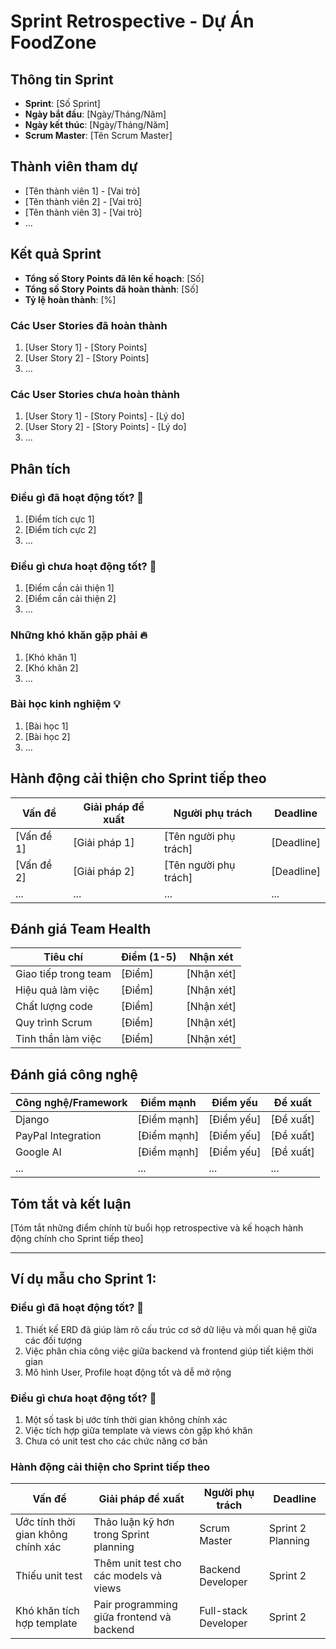 # Sprint Retrospective - Dự Án FoodZone

## Thông tin Sprint
- **Sprint**: [Số Sprint]
- **Ngày bắt đầu**: [Ngày/Tháng/Năm]
- **Ngày kết thúc**: [Ngày/Tháng/Năm]
- **Scrum Master**: [Tên Scrum Master]

## Thành viên tham dự
- [Tên thành viên 1] - [Vai trò]
- [Tên thành viên 2] - [Vai trò]
- [Tên thành viên 3] - [Vai trò]
- ...

## Kết quả Sprint
- **Tổng số Story Points đã lên kế hoạch**: [Số]
- **Tổng số Story Points đã hoàn thành**: [Số]
- **Tỷ lệ hoàn thành**: [%]

### Các User Stories đã hoàn thành
1. [User Story 1] - [Story Points]
2. [User Story 2] - [Story Points]
3. ...

### Các User Stories chưa hoàn thành
1. [User Story 1] - [Story Points] - [Lý do]
2. [User Story 2] - [Story Points] - [Lý do]
3. ...

## Phân tích 

### Điều gì đã hoạt động tốt? 🌟
1. [Điểm tích cực 1]
2. [Điểm tích cực 2]
3. ...

### Điều gì chưa hoạt động tốt? 🚧
1. [Điểm cần cải thiện 1]
2. [Điểm cần cải thiện 2]
3. ...

### Những khó khăn gặp phải 🔥
1. [Khó khăn 1]
2. [Khó khăn 2]
3. ...

### Bài học kinh nghiệm 💡
1. [Bài học 1]
2. [Bài học 2]
3. ...

## Hành động cải thiện cho Sprint tiếp theo

| Vấn đề | Giải pháp đề xuất | Người phụ trách | Deadline |
|--------|-------------------|-----------------|----------|
| [Vấn đề 1] | [Giải pháp 1] | [Tên người phụ trách] | [Deadline] |
| [Vấn đề 2] | [Giải pháp 2] | [Tên người phụ trách] | [Deadline] |
| ... | ... | ... | ... |

## Đánh giá Team Health

| Tiêu chí | Điểm (1-5) | Nhận xét |
|----------|------------|----------|
| Giao tiếp trong team | [Điểm] | [Nhận xét] |
| Hiệu quả làm việc | [Điểm] | [Nhận xét] |
| Chất lượng code | [Điểm] | [Nhận xét] |
| Quy trình Scrum | [Điểm] | [Nhận xét] |
| Tinh thần làm việc | [Điểm] | [Nhận xét] |

## Đánh giá công nghệ

| Công nghệ/Framework | Điểm mạnh | Điểm yếu | Đề xuất |
|---------------------|-----------|----------|---------|
| Django | [Điểm mạnh] | [Điểm yếu] | [Đề xuất] |
| PayPal Integration | [Điểm mạnh] | [Điểm yếu] | [Đề xuất] |
| Google AI | [Điểm mạnh] | [Điểm yếu] | [Đề xuất] |
| ... | ... | ... | ... |

## Tóm tắt và kết luận
[Tóm tắt những điểm chính từ buổi họp retrospective và kế hoạch hành động chính cho Sprint tiếp theo]

---

## Ví dụ mẫu cho Sprint 1:

### Điều gì đã hoạt động tốt? 🌟
1. Thiết kế ERD đã giúp làm rõ cấu trúc cơ sở dữ liệu và mối quan hệ giữa các đối tượng
2. Việc phân chia công việc giữa backend và frontend giúp tiết kiệm thời gian
3. Mô hình User, Profile hoạt động tốt và dễ mở rộng

### Điều gì chưa hoạt động tốt? 🚧
1. Một số task bị ước tính thời gian không chính xác
2. Việc tích hợp giữa template và views còn gặp khó khăn
3. Chưa có unit test cho các chức năng cơ bản

### Hành động cải thiện cho Sprint tiếp theo

| Vấn đề | Giải pháp đề xuất | Người phụ trách | Deadline |
|--------|-------------------|-----------------|----------|
| Ước tính thời gian không chính xác | Thảo luận kỹ hơn trong Sprint planning | Scrum Master | Sprint 2 Planning |
| Thiếu unit test | Thêm unit test cho các models và views | Backend Developer | Sprint 2 |
| Khó khăn tích hợp template | Pair programming giữa frontend và backend | Full-stack Developer | Sprint 2 | 